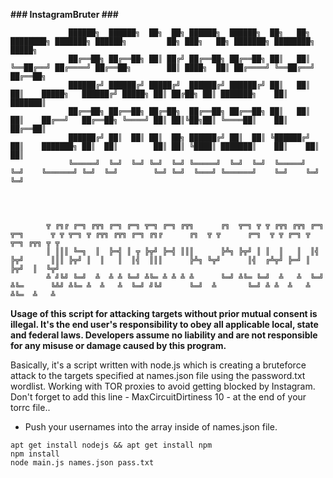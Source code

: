**### InstagramBruter ###**


                 ██████╗  ██████╗  ██╗  ██╗ ██████╗  ██████╗  ██╗   ██╗ ████████╗ ███████╗ ██████╗         ██╗ ███╗   ██╗ ███████╗ ████████╗  █████╗  
                 ██╔══██╗ ██╔══██╗ ██║ ██╔╝ ██╔══██╗ ██╔══██╗ ██║   ██║ ╚══██╔══╝ ██╔════╝ ██╔══██╗        ██║ ████╗  ██║ ██╔════╝ ╚══██╔══╝ ██╔══██╗ 
                 ██████╔╝ ██████╔╝ █████╔╝  ██████╔╝ ██████╔╝ ██║   ██║    ██║    █████╗   ██████╔╝ █████╗ ██║ ██╔██╗ ██║ ███████╗    ██║    ███████║ 
                 ██╔══██╗ ██╔══██╗ ██╔═██╗  ██╔══██╗ ██╔══██╗ ██║   ██║    ██║    ██╔══╝   ██╔══██╗ ╚════╝ ██║ ██║╚██╗██║ ╚════██║    ██║    ██╔══██║ 
                 ██████╔╝ ██║  ██║ ██║  ██╗ ██████╔╝ ██║  ██║ ╚██████╔╝    ██║    ███████╗ ██║  ██║        ██║ ██║ ╚████║ ███████║    ██║    ██║  ██║ 
                 ╚═════╝  ╚═╝  ╚═╝ ╚═╝  ╚═╝ ╚═════╝  ╚═╝  ╚═╝  ╚═════╝     ╚═╝    ╚══════╝ ╚═╝  ╚═╝        ╚═╝ ╚═╝  ╚═══╝ ╚══════╝    ╚═╝    ╚═╝  ╚═╝ 




            ╦ ╔╗╔ ╔═╗ ╔╦╗ ╔═╗ ╔═╗ ╦═╗ ╔═╗ ╔╦╗      ╔╗  ╦═╗ ╦ ╦ ╔╦╗ ╔╦╗ ╔═╗ ╦═╗      ╦ ╦ ╦═╗ ╦ ╔╦╗ ╔╦╗ ╔═╗ ╔╗╔      ╔╗  ╦ ╦      ╔═╗  ╦ ╦ ╔═╗ ╦ ╦═╗ ╔╦╗ ╦ ╦ 
            ║ ║║║ ╚═╗  ║  ╠═╣ ║ ╦ ╠╦╝ ╠═╣ ║║║      ╠╩╗ ╠╦╝ ║ ║  ║   ║  ║╣  ╠╦╝      ║║║ ╠╦╝ ║  ║   ║  ║╣  ║║║      ╠╩╗ ╚╦╝      ║╣  ╔╩╦╝ ╠═╝ ║ ╠╦╝  ║  ╚╦╝ 
            ╩ ╝╚╝ ╚═╝  ╩  ╩ ╩ ╚═╝ ╩╚═ ╩ ╩ ╩ ╩      ╚═╝ ╩╚═ ╚═╝  ╩   ╩  ╚═╝ ╩╚═      ╚╩╝ ╩╚═ ╩  ╩   ╩  ╚═╝ ╝╚╝      ╚═╝  ╩       ╚═╝ ╩ ╩  ╩   ╩ ╩╚═  ╩   ╩  




**Usage of this script for attacking targets without prior mutual consent is illegal. It's the end user's responsibility to obey all applicable local, state and federal laws. Developers assume no liability and are not responsible for any misuse or damage caused by this program.**

Basically, it's a script written with node.js which is creating a bruteforce attack to the targets specified at names.json file using the password.txt wordlist. 
Working with TOR proxies to avoid getting blocked by Instagram.
Don't forget to add this line - MaxCircuitDirtiness 10 - at the end of your torrc file..



- Push your usernames into the array inside of names.json file.
```
apt get install nodejs && apt get install npm
npm install  
node main.js names.json pass.txt 
```

